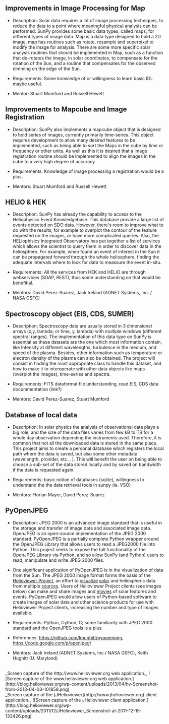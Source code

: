 ## Improvements in Image Processing for Map

* Description: Solar data requires a lot of image processing techniques, to reduce the data to a point where meaningful physical analysis can be performed. SunPy provides some basic data types, called maps, for different types of image data. Map is a data type designed to hold a 2D image, map has routines such as rotate, resample and superpixel to modify the image for analysis. There are some more specific solar analysis routines that should be implemented in Map, such as a function that de-rotates the image, in solar coordinates, to compensate for the rotation of the Sun, and a routine that compensates for the observed dimming on the edge of the Sun.

* Requirements: Some knowledge of or willingness to learn basic IDL maybe useful.

* Mentor: Stuart Mumford and Russell Hewett

## Improvements to Mapcube and Image Registration

* Description: SunPy also implements a mapcube object that is designed to hold series of images, currently primarily time-series. This object requires development to allow many desired features to be implemented, such as being able to sort the Maps in the cube by time or frequency or other units. As well as this it is desired that a image registration routine should be implemented to align the images in the cube to a very high degree of accuracy.

* Requirements: Knowledge of image processing a registration would be a plus.

* Mentors: Stuart Mumford and Russell Hewett

## HELIO & HEK

* Description: SunPy has already the capability to access to the Heliophysics Event Knowledgebase.  This database provide a large list of events detected on SDO data.  However, there's room to improve what to do with the results, for example to overplot the contour of the feature requested on the images, or have more complicated queries.  Also, the HELiophisics Integrated Observatory has put together a list of services which allows the scientist to query them in order to discover data in the heliosphere.  For example, when found an event of interest in the Sun it can be propagated forward through the whole heliosphere, finding the adequate intervals where to look for data to meassure the event in-situ.

* Requirements: All the services from HEK and HELIO are through webservices (SOAP, REST), thus some understanding on that would be benefitial.

* Mentors: David Perez-Suarez, Jack Ireland (ADNET Systems, Inc. / NASA GSFC)

## Spectroscopy object (EIS, CDS, SUMER)

* Description: Spectroscopy data are usually stored in 3 dimensional arrays (x,y, lambda; or time, y, lambda) with multiple windows (different spectral ranges).  The implementation of this data type on SunPy is essential as these datasets are the one which most information contain, like Intensity at different wavelengths, turbulence in the medium, and speed of the plasma.  Besides, other information such as temperature or electron density of the plasma can also be obtained.  The project will consist in finding the most appropriate class to handle this dataset, and how to make it to interoperate with other data objects like maps (overplot the images), time-series and spectra.

* Requirements: FITS dataformat file understanding, read EIS, CDS data docummentation (link?)

* Mentors: David Perez-Suarez, Stuart Mumford

## Database of local data

* Description: In solar physics the analysis of observational data plays a big role, and the size of the data files varies from few kB to TB for a whole day observation depending the instruments used.  Therefore, it is common that not all the downloaded data is stored in the same place.  This project aims to create a personal database which registers the local path where the data is saved, but also some other metadata (wavelength, provider, etc... ).  This will benefit the user on being able to choose a sub-set of the data stored locally and by saved on bandwidth if the data is requested again.

* Requirements: basic notion of databases (sqlite), willingness to understand the the data retrieval tools in sunpy (ie. VSO)

* Mentors: Florian Mayer, David Perez-Suarez

## PyOpenJPEG

* Description: JPEG 2000 is an advanced image standard that is useful in the storage and transfer of image data and associated image data.  OpenJPEG is an open-source implementation of the JPEG 2000 standard.  PyOpenJPEG is a partially complete Python wrapper around the OpenJPEG Library that allows users to read a JPEG2000 file into Python.  This project seeks to expose the full functionality of the OpenJPEG Library via Python, and so allow SunPy (and Python) users to read, manipulate and write JPEG 2000 files.

* One significant application of PyOpenJPEG is in the visualization of data from the Sun.  The JPEG 2000 image format forms the basis of the [Helioviewer Project](http://wiki.helioviewer.org/wiki/Main_Page), an effort to [visualize](http://www.helioviewer.org) [solar](http://www.jhelioviewer.org) and heliospheric data from multiple [sources](http://helioviewer.org/?date=2013-03-28T22:36:36.000Z&imageScale=38.727054&centerX=38.727054&centerY=0&imageLayers=%5BPROBA2,SWAP,SWAP,174,1,100%5D,%5BSDO,AIA,AIA,304,1,50%5D,%5BSOHO,LASCO,C2,white-light,1,100%5D,%5BSOHO,LASCO,C3,white-light,1,60%5D). Users of Helioviewer Project clients (see images below) can make and share images and [movies](http://www.youtube.com/watch?feature=player_embedded&v=4xESw6G8JdM) of solar features and events.  PyOpenJPEG would allow users of Python-based software to create images of solar data and other science products for use with Helioviewer Project clients, increasing the number and type of images available.

* Requirements: Python, Cython, C; some familiarity with JPEG 2000 standard and the OpenJPEG tools is a plus.

* References: <https://github.com/khughitt/pyopenjpeg>, <https://code.google.com/p/openjpeg/>

* Mentors: Jack Ireland (ADNET Systems, Inc./ NASA GSFC), Keith Hughitt (U. Maryland)

<BR>
_Screen capture of the http://www.helioviewer.org web application._
![Screen capture of the www.helioviewer.org web application.](http://blog.helioviewer.org/wp-content/uploads/2013/04/hv-Screenshot-from-2013-04-03-101858.png)

<BR>
_Screen capture of the [JHelioviewer](http://www.jhelioviewer.org) client application._
![Screen capture of the JHelioviewer client application.](http://blog.helioviewer.org/wp-content/uploads/2011/12/JHelioviewer_Screenshot-at-2011-12-15-133426.png)

